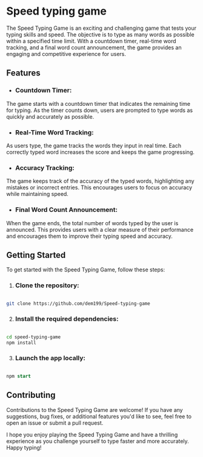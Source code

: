 # Speed typing game

The Speed Typing Game is an exciting and challenging game that tests your typing skills and speed. The objective is to type as many words as possible within a specified time limit. With a countdown timer, real-time word tracking, and a final word count announcement, the game provides an engaging and competitive experience for users.

## Features

- ### Countdown Timer:

The game starts with a countdown timer that indicates the remaining time for typing. As the timer counts down, users are prompted to type words as quickly and accurately as possible.

- ### Real-Time Word Tracking:

As users type, the game tracks the words they input in real time. Each correctly typed word increases the score and keeps the game progressing.

- ### Accuracy Tracking:

The game keeps track of the accuracy of the typed words, highlighting any mistakes or incorrect entries. This encourages users to focus on accuracy while maintaining speed.

- ### Final Word Count Announcement:

When the game ends, the total number of words typed by the user is announced. This provides users with a clear measure of their performance and encourages them to improve their typing speed and accuracy.

## Getting Started

To get started with the Speed Typing Game, follow these steps:

1. ### Clone the repository:

```bash

git clone https://github.com/dem199/Speed-typing-game

```

2. ### Install the required dependencies:

```bash

cd speed-typing-game
npm install

```

3. ### Launch the app locally:

```sql

npm start

```

## Contributing

Contributions to the Speed Typing Game are welcome! If you have any suggestions, bug fixes, or additional features you'd like to see, feel free to open an issue or submit a pull request.

I hope you enjoy playing the Speed Typing Game and have a thrilling experience as you challenge yourself to type faster and more accurately. Happy typing!
